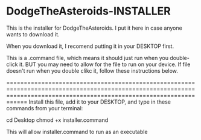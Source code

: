 # DodgeTheAsteroids-INSTALLER

This is the installer for DodgeTheAsteroids. I put it here in case anyone wants to download it.

When you download it, I recomend putting it in your DESKTOP first.

This is a .command file, which means it should just run when you double-click it. BUT you may need to allow for the file
to run on your device. If file doesn't run when you double clikc it, follow these instructions below.


========================================================================================================================================================================
Install this file, add it to your DESKTOP, and type in these commands from your terminal:

cd Desktop
chmod +x installer.command

This will allow installer.command to run as an executable 

